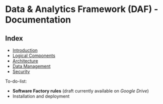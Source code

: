 # Data & Analytics Framework (DAF) - Documentation

## Index

- [Introduction](introduction/)
- [Logical Components](logicalComponents/)
- [Architecture](architecture/)
- [Data Management](datamgmt/)
- [Security](security/)

To-do-list:
- **Software Factory rules** (draft currently available on *Google Drive*)   
- Installation and deployment
